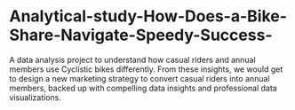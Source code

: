 # Analytical-study-How-Does-a-Bike-Share-Navigate-Speedy-Success-
A data analysis project to understand how casual riders and annual members use Cyclistic bikes differently. From these insights, we would get to design a new marketing strategy to convert casual riders into annual members, backed up with compelling data insights and professional data visualizations.
